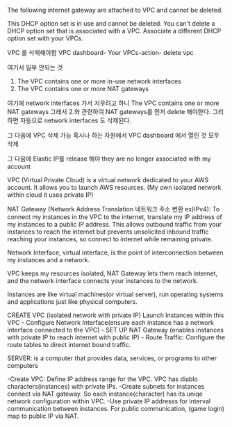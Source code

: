 The following internet gateway are attached to VPC and cannot be deleted.

This DHCP option set is in use and cannot be deleted. You can't delete a DHCP option set that is associated with a VPC. Associate a different DHCP option set with your VPCs.

VPC 를 삭제해야함
VPC dashboard- Your VPCs-action- delete vpc

여기서 일부 안되는 것
1. The VPC contains one or more in-use network interfaces 
2. The VPC contains one or more NAT gateways

여기에 network interfaces 가서 지우려고 하니
The VPC contains one or more NAT gateways
그래서 2.와 관련하여 NAT gateways를 먼저 delete 해야한다. 그리하면 자동으로 network interfaces 도 삭제된다. 

그 다음에 VPC 삭제 가능
혹시나 하는 차원에서 VPC dashboard 에서 열린 것 모두 삭제

그 다음에 Elastic IP를 release 해야 they are no longer associated with my account

VPC (Virtual Private Cloud) is a virtual network dedicated to your AWS account. It allows you to launch AWS resources. (My own isolated network within cloud it uses private IP)

NAT Gateway (Network Address Translation 네트워크 주소 변환 ex)IPv4): To connect my instances in the VPC to the internet, translate my IP address of my instances to a public IP address. This allows outbound traffic from your instances to reach the internet but prevents unsolicited inbound traffic reaching your instances, so connect to internet while remaining private. 

Network Interface, virtual interface, is the point of interconnection between my instances and a network. 

VPC keeps my resources isolated, NAT Gateway lets them reach internet, and the network interface connects your instances to the network. 

Instances are like virtual machines(or virtual server), run operating systems and applications just like physical computers.

CREATE VPC (isolated network with private IP) Launch Instances within this VPC - Configure Network Interface(ensure each instance has a network interface connected to the VPC) - SET UP NAT Gateway (enables instances with private IP to reach internet with public IP) - Route Traffic: Configure the route tables to direct internet bound traffic. 

SERVER: is a computer that provides data, services, or programs to other computers

-Create VPC: Define IP address range for the VPC. VPC has diablo characters(instances) with private IPs.
-Create subnets for instances connect via NAT gateway. So each instance(character) has its uniqe network configuration within VPC. 
-Use private IP addresss for interval communication between instances. For public communication, (game login) map to public IP via NAT.
